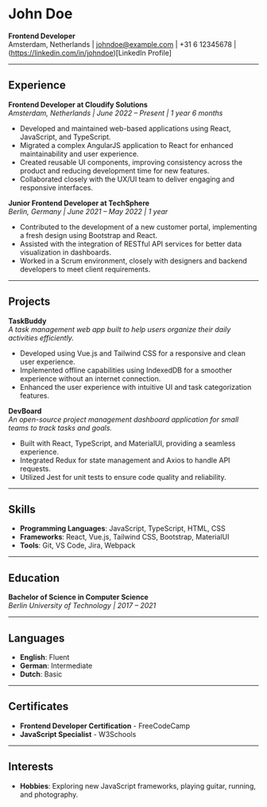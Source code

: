 # John Doe
**Frontend Developer**  
Amsterdam, Netherlands | johndoe@example.com | +31 6 12345678 | (https://linkedin.com/in/johndoe)[LinkedIn Profile]

---

## Experience

**Frontend Developer at Cloudify Solutions**  
_Amsterdam, Netherlands | June 2022 – Present | 1 year 6 months_

- Developed and maintained web-based applications using React, JavaScript, and TypeScript.
- Migrated a complex AngularJS application to React for enhanced maintainability and user experience.
- Created reusable UI components, improving consistency across the product and reducing development time for new features.
- Collaborated closely with the UX/UI team to deliver engaging and responsive interfaces.

**Junior Frontend Developer at TechSphere**  
_Berlin, Germany | June 2021 – May 2022 | 1 year_

- Contributed to the development of a new customer portal, implementing a fresh design using Bootstrap and React.
- Assisted with the integration of RESTful API services for better data visualization in dashboards.
- Worked in a Scrum environment, closely with designers and backend developers to meet client requirements.

---

## Projects

**TaskBuddy**  
_A task management web app built to help users organize their daily activities efficiently._

- Developed using Vue.js and Tailwind CSS for a responsive and clean user experience.
- Implemented offline capabilities using IndexedDB for a smoother experience without an internet connection.
- Enhanced the user experience with intuitive UI and task categorization features.

**DevBoard**  
_An open-source project management dashboard application for small teams to track tasks and goals._

- Built with React, TypeScript, and MaterialUI, providing a seamless experience.
- Integrated Redux for state management and Axios to handle API requests.
- Utilized Jest for unit tests to ensure code quality and reliability.

---

## Skills

- **Programming Languages**: JavaScript, TypeScript, HTML, CSS
- **Frameworks**: React, Vue.js, Tailwind CSS, Bootstrap, MaterialUI
- **Tools**: Git, VS Code, Jira, Webpack

---

## Education

**Bachelor of Science in Computer Science**  
_Berlin University of Technology | 2017 – 2021_

---

## Languages

- **English**: Fluent
- **German**: Intermediate
- **Dutch**: Basic

---

## Certificates

- **Frontend Developer Certification** - FreeCodeCamp
- **JavaScript Specialist** - W3Schools

---

## Interests

- **Hobbies**: Exploring new JavaScript frameworks, playing guitar, running, and photography.
